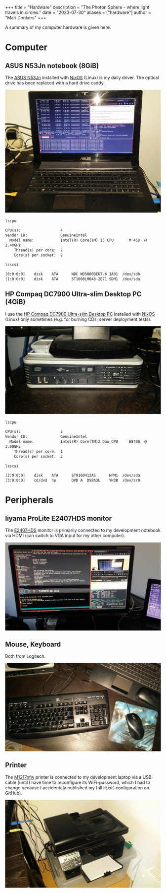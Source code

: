 +++
title = "Hardware"
description = "The Photon Sphere - where light travels in circles."
date = "2023-07-30"
aliases = ["hardware"]
author = "Mari Donkers"
+++

A summary of my computer hardware is given here.

# Computer

## ASUS N53Jn notebook (8GiB)

The [ASUS N53Jn](https://tweakers.net/pricewatch/270517/asus-asus-n53jn/specificaties/) installed with [NixOS](https://nixos.org/) (Linux) is my daily driver. The optical drive has been replaced with a hard drive caddy.

![](/images/AsusN53Jn.jpg)

`lscpu`

``` example
CPU(s):                  4
Vendor ID:               GenuineIntel
  Model name:            Intel(R) Core(TM) i5 CPU       M 450  @ 2.40GHz
    Thread(s) per core:  2
    Core(s) per socket:  2
```

`lsscsi`

``` example
[0:0:0:0]    disk    ATA      WDC WD5000BEKT-6 1A01  /dev/sdb 
[1:0:0:0]    disk    ATA      ST1000LM048-2E71 SDM1  /dev/sda 
```

## HP Compaq DC7900 Ultra-slim Desktop PC (4GiB)

I use the [HP Compaq DC7900 Ultra-slim Desktop PC](https://icecat.biz/p/hp/kp722av/pcs-workstations-Compaq+dc7900+Base+Model+Ultra-slim+Desktop+PC-1748699.html) installed with [NixOS](https://nixos.org/) (Linux) only sometimes (e.g. for burning CDs; server deployment tests).

![](/images/HPCompaqDC7900.jpg)

`lscpu`

``` example
CPU(s):                  2
Vendor ID:               GenuineIntel
  Model name:            Intel(R) Core(TM)2 Duo CPU     E8400  @ 3.00GHz
    Thread(s) per core:  1
    Core(s) per socket:  2
```

`lsscsi`

``` example
[2:0:0:0]    disk    ATA      ST9160412AS      HPM1  /dev/sda 
[3:0:0:0]    cd/dvd  hp       DVD A  DS8A3L    YH3B  /dev/sr0 
```


# Peripherals

## Iiyama ProLite E2407HDS monitor

The [E2407HDS](https://tweakers.net/pricewatch/230667/iiyama-prolite-e2407hds-1-zwart/specificaties/) monitor is primarily connected to my development notebook via HDMI (can switch to VGA input for my other computer).

![](/images/IiyamaProliteE2407HDS.jpg)

## Mouse, Keyboard

Both from Logitech.

![](/images/MouseKeyboard.jpg)

## Printer

The [M1217nfw](https://tweakers.net/pricewatch/284973/hp-laserjet-pro-m1217nfw-ce844a/specificaties/) printer is connected to my development laptop via a USB-cable (until I have time to reconfigure its WiFi-password, which I had to change because I accidentely published my full `NixOS` configuration on GitHub).

![](/images/HPLaserjetM1217nfwMFP.jpg)
